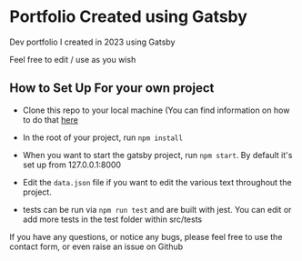 # Portfolio Created using Gatsby

Dev portfolio I created in 2023 using Gatsby

Feel free to edit / use as you wish


##  How to Set Up For your own project

- Clone this repo to your local machine (You can find information on how to do that [here](https://docs.github.com/en/repositories/creating-and-managing-repositories/cloning-a-repository)

- In the root of your project, run `npm install`

- When you want to start the gatsby project, run `npm start`. By default it's set up from 127.0.0.1:8000

- Edit the `data.json` file if you want to edit the various text throughout the project.

- tests can be run via `npm run test` and are built with jest. You can edit or add more tests in the test folder within src/tests

If you have any questions, or notice any bugs, please feel free to use the contact form, or even raise an issue on Github

